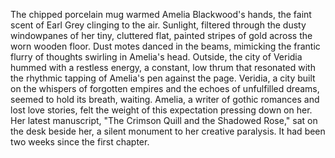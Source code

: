The chipped porcelain mug warmed Amelia Blackwood's hands, the faint scent of Earl Grey clinging to the air.  Sunlight, filtered through the dusty windowpanes of her tiny, cluttered flat, painted stripes of gold across the worn wooden floor.  Dust motes danced in the beams, mimicking the frantic flurry of thoughts swirling in Amelia's head.  Outside, the city of Veridia hummed with a restless energy, a constant, low thrum that resonated with the rhythmic tapping of Amelia's pen against the page.  Veridia, a city built on the whispers of forgotten empires and the echoes of unfulfilled dreams, seemed to hold its breath, waiting.  Amelia, a writer of gothic romances and lost love stories, felt the weight of this expectation pressing down on her.  Her latest manuscript, "The Crimson Quill and the Shadowed Rose," sat on the desk beside her, a silent monument to her creative paralysis.  It had been two weeks since the first chapter.
